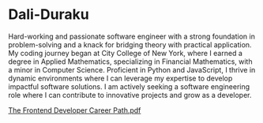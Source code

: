 # Dali-Duraku

Hard-working and passionate software engineer with a strong foundation in problem-solving and a knack for bridging theory with practical application. My coding journey began at City College of New York, where I earned a degree in Applied Mathematics, specializing in Financial Mathematics, with a minor in Computer Science. Proficient in Python and JavaScript, I thrive in dynamic environments where I can leverage my expertise to develop impactful software solutions. I am actively seeking a software engineering role where I can contribute to innovative projects and grow as a developer.


[The Frontend Developer Career Path.pdf](https://github.com/user-attachments/files/19002099/The.Frontend.Developer.Career.Path.pdf)
